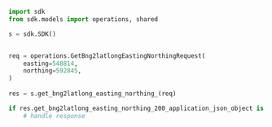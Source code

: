 <!-- Start SDK Example Usage -->
```python
import sdk
from sdk.models import operations, shared

s = sdk.SDK()


req = operations.GetBng2latlongEastingNorthingRequest(
    easting=548814,
    northing=592845,
)
    
res = s.get_bng2latlong_easting_northing_(req)

if res.get_bng2latlong_easting_northing_200_application_json_object is not None:
    # handle response
```
<!-- End SDK Example Usage -->